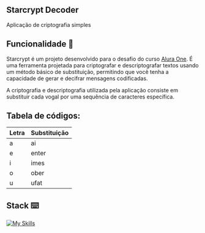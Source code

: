 ## Starcrypt Decoder 
Aplicação de criptografia simples

## Funcionalidade 🤖
Starcrypt é um projeto desenvolvido para o desafio do curso [Alura One](https://www.oracle.com/br/education/oracle-next-education/). É uma ferramenta projetada para criptografar e descriptografar textos usando um método básico de substituição, permitindo que você tenha a capacidade de gerar e decifrar mensagens codificadas.

A criptografia e descriptografia utilizada pela aplicação consiste em substituir cada vogal por uma sequência de caracteres específica.

## Tabela de códigos:

| Letra | Substituição |
| ----- | ------------ |
| a     | ai           |
| e     | enter        |
| i     | imes         |
| o     | ober         |
| u     | ufat         |

## Stack ⌨️
[![My Skills](https://skillicons.dev/icons?i=js,html,css,github,git)](https://skillicons.dev)
